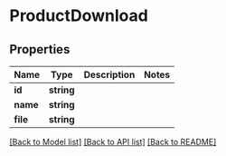 # ProductDownload

## Properties
Name | Type | Description | Notes
------------ | ------------- | ------------- | -------------
**id** | **string** |  | 
**name** | **string** |  | 
**file** | **string** |  | 

[[Back to Model list]](../../README.md#documentation-for-models) [[Back to API list]](../../README.md#documentation-for-api-endpoints) [[Back to README]](../../README.md)

